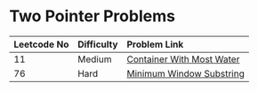 # Two Pointer Problems



| Leetcode No | Difficulty | Problem Link |
| :--- | :--- | :--- |
| 11 | Medium | [Container With Most Water](../difficulty-based-problem-index/leetcode-medium/leetcode-11-container-with-most-water.md) |
| 76 | Hard | [Minimum Window Substring](../difficulty-based-problem-index/leetcode-hard/leetcode-76-minimum-window-substring.md) |

